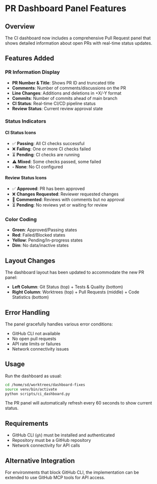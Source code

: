 # PR Dashboard Panel Features

## Overview
The CI dashboard now includes a comprehensive Pull Request panel that shows detailed information about open PRs with real-time status updates.

## Features Added

### PR Information Display
- **PR Number & Title**: Shows PR ID and truncated title
- **Comments**: Number of comments/discussions on the PR
- **Line Changes**: Additions and deletions in +X/-Y format
- **Commits**: Number of commits ahead of main branch
- **CI Status**: Real-time CI/CD pipeline status
- **Review Status**: Current review approval state

### Status Indicators

#### CI Status Icons
- ✅ **Passing**: All CI checks successful
- ❌ **Failing**: One or more CI checks failed
- ⏳ **Pending**: CI checks are running
- ⚠️ **Mixed**: Some checks passed, some failed
- **-** **None**: No CI configured

#### Review Status Icons
- ✅ **Approved**: PR has been approved
- ❌ **Changes Requested**: Reviewer requested changes
- 💬 **Commented**: Reviews with comments but no approval
- ⏳ **Pending**: No reviews yet or waiting for review

### Color Coding
- **Green**: Approved/Passing states
- **Red**: Failed/Blocked states
- **Yellow**: Pending/In-progress states
- **Dim**: No data/inactive states

## Layout Changes
The dashboard layout has been updated to accommodate the new PR panel:
- **Left Column**: Git Status (top) + Tests & Quality (bottom)
- **Right Column**: Worktrees (top) + Pull Requests (middle) + Code Statistics (bottom)

## Error Handling
The panel gracefully handles various error conditions:
- GitHub CLI not available
- No open pull requests
- API rate limits or failures
- Network connectivity issues

## Usage
Run the dashboard as usual:
```bash
cd /home/sd/worktrees/dashboard-fixes
source venv/bin/activate
python scripts/ci_dashboard.py
```

The PR panel will automatically refresh every 60 seconds to show current status.

## Requirements
- GitHub CLI (`gh`) must be installed and authenticated
- Repository must be a GitHub repository
- Network connectivity for API calls

## Alternative Integration
For environments that block GitHub CLI, the implementation can be extended to use GitHub MCP tools for API access.
